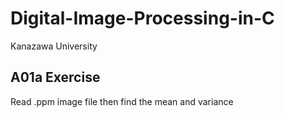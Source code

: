 # Digital-Image-Processing-in-C
Kanazawa University

## A01a Exercise
Read .ppm image file then find the mean and variance
